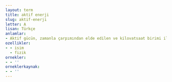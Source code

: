 ```yaml
---
layout: term
title: aktif enerji
slug: aktif-enerji
letter: A
lisan: Türkçe
anlamlar:
- Aktif gücün, zamanla çarpımından elde edilen ve kilovatsaat birimi ile gösterilen enerji
ozellikler:
- - isim
  - fizik
ornekler:
- - ''
orneklerkaynak:
- - ''
---
```

